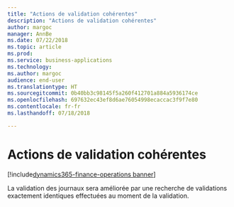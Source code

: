 ```yaml
---
title: "Actions de validation cohérentes"
description: "Actions de validation cohérentes"
author: margoc
manager: AnnBe
ms.date: 07/22/2018
ms.topic: article
ms.prod: 
ms.service: business-applications
ms.technology: 
ms.author: margoc
audience: end-user
ms.translationtype: HT
ms.sourcegitcommit: 0b40bb3c98145f5a260f412701a884a5936174ce
ms.openlocfilehash: 697632ec43ef8d6ae76054998ecaccac3f9f7e80
ms.contentlocale: fr-fr
ms.lasthandoff: 07/18/2018

---
```

#  <a name="consistent-validation-actions"></a>Actions de validation cohérentes

[!include[dynamics365-finance-operations banner](../includes/dynamics365-finance-operations.md)]



La validation des journaux sera améliorée par une recherche de validations exactement identiques effectuées au moment de la validation.
